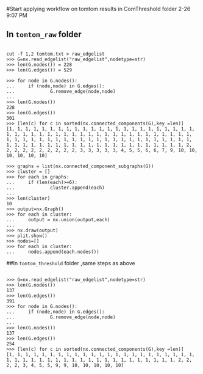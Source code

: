 #Start applying workflow on tomtom results in ComThreshold folder 2-26 9:07 PM
## In `tomtom_raw` folder

<pre><code>
cut -f 1,2 tomtom.txt > raw_edgelist
>>> G=nx.read_edgelist("raw_edgelist",nodetype=str)
>>> len(G.nodes()) = 228
>>> len(G.edges()) = 529

>>> for node in G.nodes():
...     if (node,node) in G.edges():
...             G.remove_edge(node,node)
... 
>>> len(G.nodes())
228
>>> len(G.edges())
301
>>> [len(c) for c in sorted(nx.connected_components(G),key =len)]
[1, 1, 1, 1, 1, 1, 1, 1, 1, 1, 1, 1, 1, 1, 1, 1, 1, 1, 1, 1, 1, 1, 1, 1, 1, 1, 1, 1, 1, 1, 1, 1, 1, 1, 1, 1, 1, 1, 1, 1, 1, 1, 1, 1, 1, 1, 1, 1, 1, 1, 1, 1, 1, 1, 1, 1, 1, 1, 1, 1, 1, 1, 1, 1, 1, 1, 1, 1, 1, 1, 1, 1, 1, 1, 1, 1, 1, 1, 1, 1, 1, 1, 1, 1, 1, 1, 1, 1, 1, 1, 1, 2, 2, 2, 2, 2, 2, 2, 2, 2, 2, 3, 3, 3, 3, 3, 4, 5, 5, 6, 6, 7, 9, 10, 10, 10, 10, 10, 10]

>>> graphs = list(nx.connected_component_subgraphs(G))
>>> cluster = []
>>> for each in graphs:
...     if (len(each)>=6):
...             cluster.append(each)
... 
>>> len(cluster)
10
>>> output=nx.Graph()
>>> for each in cluster:
...     output = nx.union(output,each)
... 
>>> nx.draw(output)
>>> plit.show()
>>> nodes=[]
>>> for each in cluster:
...     nodes.append(each.nodes())
</code></pre>

##In `tomtom_threshold` folder ,same steps as above
<pre><code>
>>> G=nx.read_edgelist("raw_edgelist",nodetype=str)
>>> len(G.nodes())
137
>>> len(G.edges())
391
>>> for node in G.nodes():
...     if (node,node) in G.edges():
...             G.remove_edge(node,node)
... 
>>> len(G.nodes())
137
>>> len(G.edges())
254
>>> [len(c) for c in sorted(nx.connected_components(G),key =len)]
[1, 1, 1, 1, 1, 1, 1, 1, 1, 1, 1, 1, 1, 1, 1, 1, 1, 1, 1, 1, 1, 1, 1, 1, 1, 1, 1, 1, 1, 1, 1, 1, 1, 1, 1, 1, 1, 1, 1, 1, 1, 1, 1, 1, 2, 2, 2, 2, 3, 4, 5, 5, 9, 9, 10, 10, 10, 10, 10]
</code></pre>
